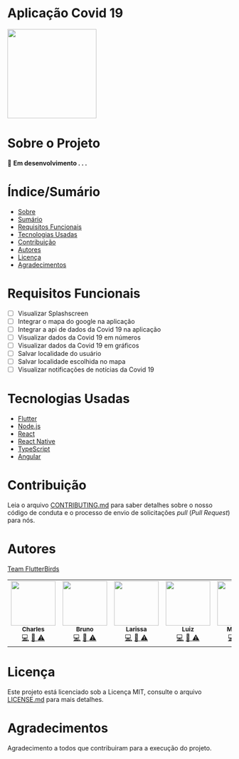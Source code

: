 # Aplicação Covid 19

<img src="https://i.imgur.com/ZEWwPir.png" height="200">

# Sobre o Projeto

🚧  **Em desenvolvimento . . .**

# Índice/Sumário

* [Sobre](#sobre-o-projeto)
* [Sumário](#índice/sumário)
* [Requisitos Funcionais](#requisitos-funcionais)
* [Tecnologias Usadas](#tecnologias-usadas)
* [Contribuição](#contribuição)
* [Autores](#autores)
* [Licença](#licença)
* [Agradecimentos](#agradecimentos)

# Requisitos Funcionais 

- [ ] Visualizar Splashscreen
- [ ] Integrar o mapa do google na aplicação
- [ ] Integrar a api de dados da Covid 19 na aplicação
- [ ] Visualizar dados da Covid 19 em números
- [ ] Visualizar dados da Covid 19 em gráficos
- [ ] Salvar localidade do usuário
- [ ] Salvar localidade escolhida no mapa
- [ ] Visualizar notificações de notícias da Covid 19

# Tecnologias Usadas

- [Flutter](https://flutter.dev/)
- [Node.js](https://nodejs.org/en/)
- [React](https://pt-br.reactjs.org/)
- [React Native](https://reactnative.dev/)
- [TypeScript](https://www.typescriptlang.org/)
- [Angular](https://angular.io/)

# Contribuição

Leia o arquivo [CONTRIBUTING.md](CONTRIBUTING.md) para saber detalhes sobre o nosso código de conduta e o processo de envio de solicitações *pull* (*Pull Request*) para nós.

# Autores

[Team FlutterBirds](https://github.com/orgs/FlutterBirds/people)

<table>
  <tr>
    <td align="center">
        <a href="https://github.com/charleslana"><img src="https://avatars.githubusercontent.com/u/63615970?s=120&v=4" width="100px;" alt=""/></a><br />
        <sub><b>Charles</b></sub><br />
        <a href="" title="Code">💻</a>
        <a href="" title="Documentation">📖
        <a href="" title="Tests">⚠️</a>
    </td>
    <td align="center">
        <a href="https://github.com/brunomenezes29"><img src="https://avatars.githubusercontent.com/u/80432547?s=120&v=4" width="100px;" alt=""/></a><br />
        <sub><b>Bruno</b></sub><br />
        <a href="" title="Code">💻</a>
        <a href="" title="Documentation">📖
        <a href="" title="Tests">⚠️</a>
    </td>
    <td align="center">
        <a href="https://github.com/larissasx"><img src="https://avatars.githubusercontent.com/u/74792292?s=120&v=4" width="100px;" alt=""/></a><br />
        <sub><b>Larissa</b></sub><br />
        <a href="" title="Code">💻</a>
        <a href="" title="Documentation">📖
        <a href="" title="Tests">⚠️</a>
    </td>
    <td align="center">
        <a href="https://github.com/Luizrochareis"><img src="https://avatars.githubusercontent.com/u/79947733?s=120&v=4" width="100px;" alt=""/></a><br />
        <sub><b>Luiz</b></sub><br />
        <a href="" title="Code">💻</a>
        <a href="" title="Documentation">📖
        <a href="" title="Tests">⚠️</a>
    </td>
    <td align="center">
        <a href="https://github.com/MatheusGomesLeite"><img src="https://avatars.githubusercontent.com/u/80298987?s=120&v=4" width="100px;" alt=""/></a><br />
        <sub><b>Matheus</b></sub><br />
        <a href="" title="Code">💻</a>
        <a href="" title="Documentation">📖
        <a href="" title="Tests">⚠️</a>
    </td>
    <td align="center">
        <a href="https://github.com/Paul-Ric"><img src="https://avatars.githubusercontent.com/u/66745132?s=120&v=4" width="100px;" alt=""/></a><br />
        <sub><b>Paulo</b></sub><br />
        <a href="" title="Code">💻</a>
        <a href="" title="Documentation">📖
        <a href="" title="Tests">⚠️</a>
    </td>
    <td align="center">
        <a href="https://github.com/taisplicado"><img src="https://avatars.githubusercontent.com/u/65674214?s=120&v=4" width="100px;" alt=""/></a><br />
        <sub><b>Tais</b></sub><br />
        <a href="" title="Code">💻</a>
        <a href="" title="Documentation">📖
        <a href="" title="Tests">⚠️</a>
    </td>
    </tr>
</table>

# Licença

Este projeto está licenciado sob a Licença MIT,  consulte o arquivo [LICENSE.md](LICENSE.md) para mais detalhes.

# Agradecimentos

Agradecimento a todos que contribuiram para a execução do projeto.
